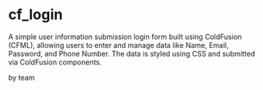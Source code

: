 # cf_login

A simple user information submission login form built using ColdFusion (CFML), allowing users to enter and manage data like Name, Email, Password, and Phone Number. The data is styled using CSS and submitted via ColdFusion components.

by team
